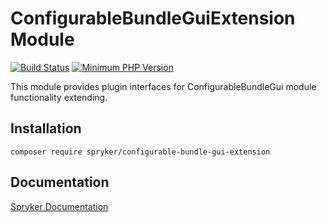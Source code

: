 # ConfigurableBundleGuiExtension Module
[![Build Status](https://travis-ci.org/spryker/configurable-bundle-gui-extension.svg)](https://travis-ci.org/spryker/configurable-bundle-gui-extension)
[![Minimum PHP Version](https://img.shields.io/badge/php-%3E%3D%207.3-8892BF.svg)](https://php.net/)

This module provides plugin interfaces for ConfigurableBundleGui module functionality extending.

## Installation

```
composer require spryker/configurable-bundle-gui-extension
```

## Documentation

[Spryker Documentation](https://documentation.spryker.com/module_guide/overview.htm)
